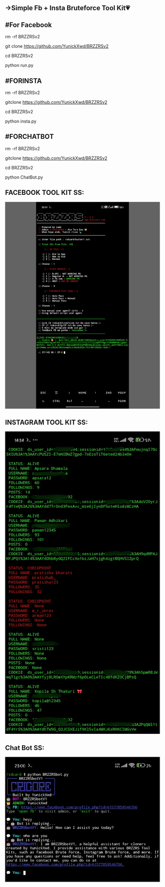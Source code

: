 ->Simple Fb + Insta Bruteforce Tool Kit💗
-
#For Facebook 
-
rm -rf BRZZRSv2

git clone https://github.com/YunickXwd/BRZZRSv2

cd BRZZRSv2

python run.py


#FORINSTA 
-
rm -rf BRZZRSv2

gitclone https://github.com/YunickXwd/BRZZRSv2

cd BRZZRSv2

python insta.py

#FORCHATBOT
-
rm -rf BRZZRSv2

gitclone https://github.com/YunickXwd/BRZZRSv2

cd BRZZRSv2

python ChatBot.py


FACEBOOK TOOL KIT SS:
-

![Banner](https://raw.githubusercontent.com/YunickXwd/BRZZRSv2/main/IMG_20250722_185612.jpg)

INSTAGRAM TOOL KIT SS:
-

![BRZZRSv2 Tool Image](https://raw.githubusercontent.com/YunickXwd/BRZZRSv2/refs/heads/main/IMG_20250722_222506.jpg)

Chat Bot SS:
-

![BRZZRS Image](https://raw.githubusercontent.com/YunickXwd/BRZZRSv2/refs/heads/main/IMG_20250722_230947.jpg)
